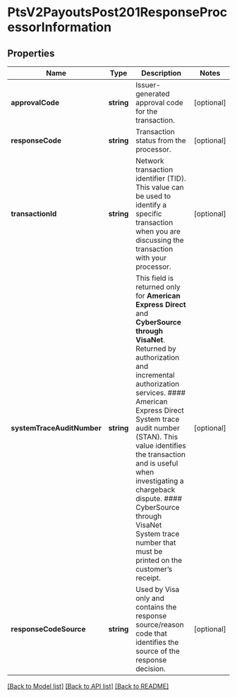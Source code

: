 # PtsV2PayoutsPost201ResponseProcessorInformation

## Properties
Name | Type | Description | Notes
------------ | ------------- | ------------- | -------------
**approvalCode** | **string** | Issuer-generated approval code for the transaction. | [optional] 
**responseCode** | **string** | Transaction status from the processor. | [optional] 
**transactionId** | **string** | Network transaction identifier (TID). This value can be used to identify a specific transaction when you are discussing the transaction with your processor. | [optional] 
**systemTraceAuditNumber** | **string** | This field is returned only for **American Express Direct** and **CyberSource through VisaNet**. Returned by authorization and incremental authorization services.  #### American Express Direct  System trace audit number (STAN). This value identifies the transaction and is useful when investigating a chargeback dispute.  #### CyberSource through VisaNet  System trace number that must be printed on the customer’s receipt. | [optional] 
**responseCodeSource** | **string** | Used by Visa only and contains the response source/reason code that identifies the source of the response decision. | [optional] 

[[Back to Model list]](../README.md#documentation-for-models) [[Back to API list]](../README.md#documentation-for-api-endpoints) [[Back to README]](../README.md)


